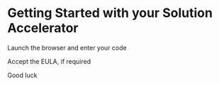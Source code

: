 # Getting Started with your Solution Accelerator

Launch the browser and enter your code

Accept the EULA, if required

Good luck
